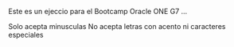 Este es un ejeccio para el Bootcamp Oracle ONE G7
...

Solo acepta minusculas
No acepta letras con acento ni caracteres especiales
